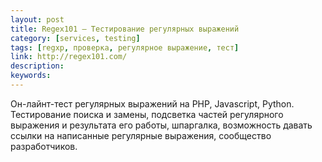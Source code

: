 ```yaml
---
layout: post
title: Regex101 — Тестирование регулярных выражений
category: [services, testing]
tags: [regxp, проверка, регулярное выражение, тест]
link: http://regex101.com/
description:
keywords:
---
```


<p>Он-лайнт-тест регулярных выражений на PHP, Javascript, Python. Тестирование поиска и замены, подсветка частей регулярного выражения и результата его работы, шпаргалка, возможность давать ссылки на написанные регулярные выражения, сообщество разработчиков.</p>

